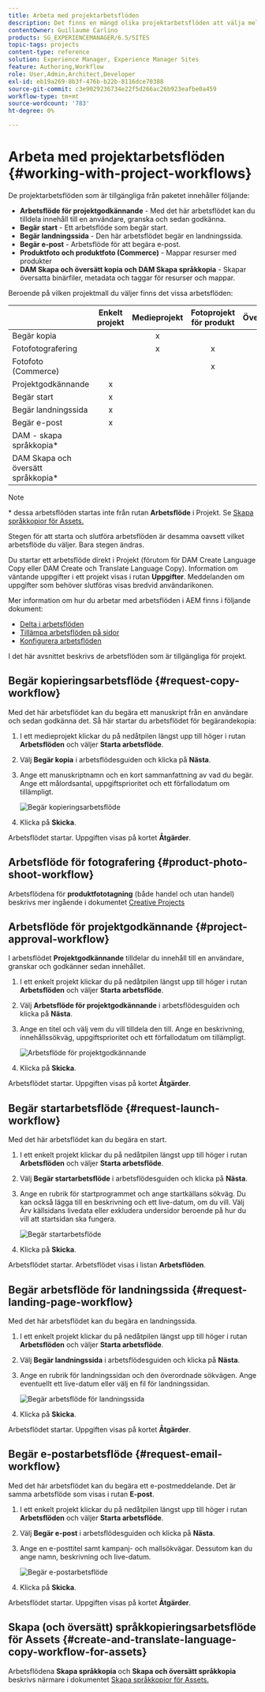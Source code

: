 ```yaml
---
title: Arbeta med projektarbetsflöden
description: Det finns en mängd olika projektarbetsflöden att välja mellan.
contentOwner: Guillaume Carlino
products: SG_EXPERIENCEMANAGER/6.5/SITES
topic-tags: projects
content-type: reference
solution: Experience Manager, Experience Manager Sites
feature: Authoring,Workflow
role: User,Admin,Architect,Developer
exl-id: eb19a269-8b3f-476b-b22b-8116dce70388
source-git-commit: c3e9029236734e22f5d266ac26b923eafbe0a459
workflow-type: tm+mt
source-wordcount: '783'
ht-degree: 0%

---
```


# Arbeta med projektarbetsflöden {#working-with-project-workflows}

De projektarbetsflöden som är tillgängliga från paketet innehåller följande:

* **Arbetsflöde för projektgodkännande** - Med det här arbetsflödet kan du tilldela innehåll till en användare, granska och sedan godkänna.
* **Begär start** - Ett arbetsflöde som begär start.
* **Begär landningssida** - Den här arbetsflödet begär en landningssida.
* **Begär e-post** - Arbetsflöde för att begära e-post.
* **Produktfoto och produktfoto (Commerce)** - Mappar resurser med produkter
* **DAM Skapa och översätt kopia och DAM Skapa språkkopia** - Skapar översatta binärfiler, metadata och taggar för resurser och mappar.

Beroende på vilken projektmall du väljer finns det vissa arbetsflöden:

|   | **Enkelt projekt** | **Medieprojekt** | **Fotoprojekt för produkt** | **Översättningsprojekt** |
|---|:-:|:-:|:-:|:-:|
| Begär kopia |  | x |  |  |
| Fotofotografering |  | x | x |  |
| Fotofoto (Commerce) |  |  | x |  |
| Projektgodkännande | x |  |  |  |
| Begär start | x |  |  |  |
| Begär landningssida | x |  |  |  |
| Begär e-post | x |  |  |  |
| DAM - skapa språkkopia&ast; |  |  |  | x |
| DAM Skapa och översätt språkkopia&ast; |  |  |  | x |

>[!NOTE]
>
>&ast; dessa arbetsflöden startas inte från rutan **Arbetsflöde** i Projekt. Se [Skapa språkkopior för Assets.](/help/sites-administering/tc-manage.md)

Stegen för att starta och slutföra arbetsflöden är desamma oavsett vilket arbetsflöde du väljer. Bara stegen ändras.

Du startar ett arbetsflöde direkt i Projekt (förutom för DAM Create Language Copy eller DAM Create och Translate Language Copy). Information om väntande uppgifter i ett projekt visas i rutan **Uppgifter**. Meddelanden om uppgifter som behöver slutföras visas bredvid användarikonen.

Mer information om hur du arbetar med arbetsflöden i AEM finns i följande dokument:

* [Delta i arbetsflöden](/help/sites-authoring/workflows-participating.md)
* [Tillämpa arbetsflöden på sidor](/help/sites-authoring/workflows-applying.md)
* [Konfigurera arbetsflöden](/help/sites-administering/workflows.md)

I det här avsnittet beskrivs de arbetsflöden som är tillgängliga för projekt.

## Begär kopieringsarbetsflöde {#request-copy-workflow}

Med det här arbetsflödet kan du begära ett manuskript från en användare och sedan godkänna det. Så här startar du arbetsflödet för begärandekopia:

1. I ett medieprojekt klickar du på nedåtpilen längst upp till höger i rutan **Arbetsflöden** och väljer **Starta arbetsflöde**.
1. Välj **Begär kopia** i arbetsflödesguiden och klicka på **Nästa**.
1. Ange ett manuskriptnamn och en kort sammanfattning av vad du begär. Ange ett målordsantal, uppgiftsprioritet och ett förfallodatum om tillämpligt.

   ![Begär kopieringsarbetsflöde](assets/project-request-copy-workflow.png)

1. Klicka på **Skicka**.

Arbetsflödet startar. Uppgiften visas på kortet **Åtgärder**.

## Arbetsflöde för fotografering {#product-photo-shoot-workflow}

Arbetsflödena för **produktfototagning** (både handel och utan handel) beskrivs mer ingående i dokumentet [Creative Projects](/help/sites-authoring/managing-product-information.md)

## Arbetsflöde för projektgodkännande {#project-approval-workflow}

I arbetsflödet **Projektgodkännande** tilldelar du innehåll till en användare, granskar och godkänner sedan innehållet.

1. I ett enkelt projekt klickar du på nedåtpilen längst upp till höger i rutan **Arbetsflöden** och väljer **Starta arbetsflöde**.
1. Välj **Arbetsflöde för projektgodkännande** i arbetsflödesguiden och klicka på **Nästa**.
1. Ange en titel och välj vem du vill tilldela den till. Ange en beskrivning, innehållssökväg, uppgiftsprioritet och ett förfallodatum om tillämpligt.

   ![Arbetsflöde för projektgodkännande](assets/project-approval-workflow.png)

1. Klicka på **Skicka**.

Arbetsflödet startar. Uppgiften visas på kortet **Åtgärder**.

## Begär startarbetsflöde {#request-launch-workflow}

Med det här arbetsflödet kan du begära en start.

1. I ett enkelt projekt klickar du på nedåtpilen längst upp till höger i rutan **Arbetsflöden** och väljer **Starta arbetsflöde**.
1. Välj **Begär startarbetsflöde** i arbetsflödesguiden och klicka på **Nästa**.
1. Ange en rubrik för startprogrammet och ange startkällans sökväg. Du kan också lägga till en beskrivning och ett live-datum, om du vill. Välj Ärv källsidans livedata eller exkludera undersidor beroende på hur du vill att startsidan ska fungera.

   ![Begär startarbetsflöde](assets/project-request-launch-workflow.png)

1. Klicka på **Skicka**.

Arbetsflödet startar. Arbetsflödet visas i listan **Arbetsflöden**.

## Begär arbetsflöde för landningssida {#request-landing-page-workflow}

Med det här arbetsflödet kan du begära en landningssida.

1. I ett enkelt projekt klickar du på nedåtpilen längst upp till höger i rutan **Arbetsflöden** och väljer **Starta arbetsflöde**.
1. Välj **Begär landningssida** i arbetsflödesguiden och klicka på **Nästa**.
1. Ange en rubrik för landningssidan och den överordnade sökvägen. Ange eventuellt ett live-datum eller välj en fil för landningssidan.

   ![Begär arbetsflöde för landningssida](assets/project-request-landing-page-workflow.png)

1. Klicka på **Skicka**.

Arbetsflödet startar. Uppgiften visas på kortet **Åtgärder**.

## Begär e-postarbetsflöde {#request-email-workflow}

Med det här arbetsflödet kan du begära ett e-postmeddelande. Det är samma arbetsflöde som visas i rutan **E-post**.

1. I ett enkelt projekt klickar du på nedåtpilen längst upp till höger i rutan **Arbetsflöden** och väljer **Starta arbetsflöde**.
1. Välj **Begär e-post** i arbetsflödesguiden och klicka på **Nästa**.
1. Ange en e-posttitel samt kampanj- och mallsökvägar. Dessutom kan du ange namn, beskrivning och live-datum.

   ![Begär e-postarbetsflöde](assets/project-request-email-workflow.png)

1. Klicka på **Skicka**.

Arbetsflödet startar. Uppgiften visas på kortet **Åtgärder**.

## Skapa (och översätt) språkkopieringsarbetsflöde för Assets {#create-and-translate-language-copy-workflow-for-assets}

Arbetsflödena **Skapa språkkopia** och **Skapa och översätt språkkopia** beskrivs närmare i dokumentet [Skapa språkkopior för Assets.](/help/assets/translation-projects.md)

